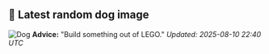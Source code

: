 ## 🐶 Latest random dog image
![Dog](https://images.dog.ceo/breeds/terrier-norwich/n02094258_847.jpg)
**Advice:** "Build something out of LEGO."
*Updated: 2025-08-10 22:40 UTC*
